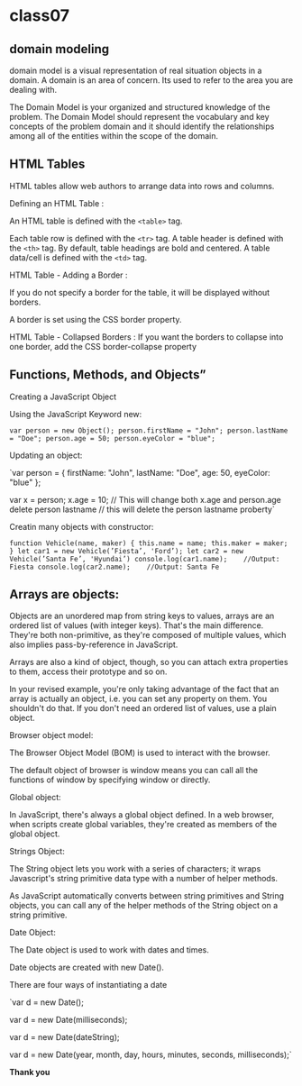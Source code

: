 # class07

## domain modeling

 domain model is a visual representation of real situation objects in a domain. A domain is an area of concern. Its used to refer to the area you are dealing with.

 The Domain Model is your organized and structured knowledge of the problem. The Domain Model should represent the vocabulary and key concepts of the problem domain and it should identify the relationships among all of the entities within the scope of the domain.

 ## HTML Tables 

HTML tables allow web authors to arrange data into rows and columns.

Defining an HTML Table :

An HTML table is defined with the `<table>` tag.

Each table row is defined with the `<tr>` tag. A table header is defined with the `<th>` tag. By default, table headings are bold and centered. A table data/cell is defined with the `<td>` tag.

HTML Table - Adding a Border :

If you do not specify a border for the table, it will be displayed without borders.

A border is set using the CSS border property.


HTML Table - Collapsed Borders :
If you want the borders to collapse into one border, add the CSS border-collapse property

## Functions, Methods, and Objects”

Creating a JavaScript Object

Using the JavaScript Keyword new:

`var person = new Object();
person.firstName = "John";
person.lastName = "Doe";
person.age = 50;
person.eyeColor = "blue";`

Updating an object:

`var person = { firstName: "John", lastName: "Doe", age: 50, eyeColor: "blue" };

var x = person;
x.age = 10; // This will change both x.age and person.age
delete person lastname // this will delete the person lastname proberty`

Creatin many objects with constructor:

`function Vehicle(name, maker) {
   this.name = name;
   this.maker = maker;
}
let car1 = new Vehicle(’Fiesta’, 'Ford’);
let car2 = new Vehicle(’Santa Fe’, 'Hyundai’)
console.log(car1.name);    //Output: Fiesta
console.log(car2.name);    //Output: Santa Fe`

## Arrays are objects:

Objects are an unordered map from string keys to values, arrays are an ordered list of values (with integer keys). That's the main difference. They're both non-primitive, as they're composed of multiple values, which also implies pass-by-reference in JavaScript.

Arrays are also a kind of object, though, so you can attach extra properties to them, access their prototype and so on.

In your revised example, you're only taking advantage of the fact that an array is actually an object, i.e. you can set any property on them. You shouldn't do that. If you don't need an ordered list of values, use a plain object.

Browser object model:

The Browser Object Model (BOM) is used to interact with the browser.

The default object of browser is window means you can call all the functions of window by specifying window or directly.

Global object:

In JavaScript, there's always a global object defined. In a web browser, when scripts create global variables, they're created as members of the global object.

Strings Object:

The String object lets you work with a series of characters; it wraps Javascript's string primitive data type with a number of helper methods.

As JavaScript automatically converts between string primitives and String objects, you can call any of the helper methods of the String object on a string primitive.

Date Object:

The Date object is used to work with dates and times.

Date objects are created with new Date().

There are four ways of instantiating a date

`var d = new Date();

var d = new Date(milliseconds);

var d = new Date(dateString);

var d = new Date(year, month, day, hours, minutes, seconds, milliseconds);`

**Thank you**